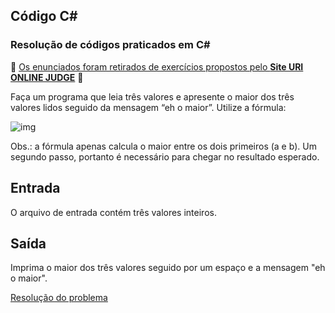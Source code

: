 ## 								Código C#

 ### Resolução de códigos praticados em C#

:rotating_light: [Os enunciados foram retirados de exercícios propostos pelo **Site URI ONLINE JUDGE**](https://www.urionlinejudge.com.br/judge/pt/problems/index/1) :rotating_light:

Faça um programa que leia três valores e apresente o maior dos três valores lidos seguido da mensagem “eh o maior”. Utilize a fórmula:

![img](https://resources.urionlinejudge.com.br/gallery/images/problems/UOJ_1013.png)

Obs.: a fórmula apenas calcula o maior entre os dois primeiros (a e b). Um segundo passo, portanto é necessário para chegar no resultado esperado.

## Entrada

O arquivo de entrada contém três valores inteiros.

## Saída

Imprima o maior dos três valores seguido por um espaço e a mensagem "eh o maior".

[Resolução do problema](https://github.com/pliniopereira10/resolucao-desafios-C_Sharp/blob/main/1.EstruturaSequencial/MaiorValor/Program.cs) 

